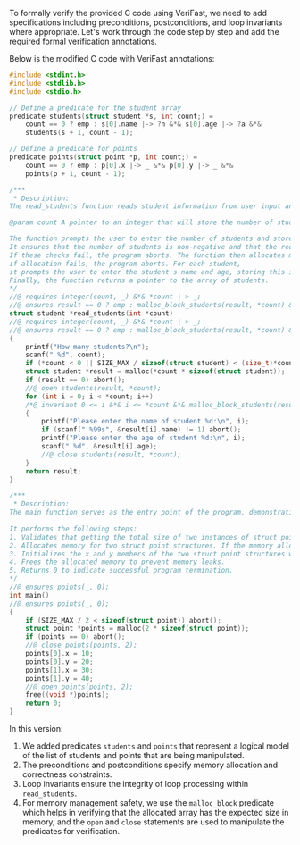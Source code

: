 To formally verify the provided C code using VeriFast, we need to add specifications including preconditions, postconditions, and loop invariants where appropriate. Let's work through the code step by step and add the required formal verification annotations.

Below is the modified C code with VeriFast annotations:

```c
#include <stdint.h>
#include <stdlib.h>
#include <stdio.h>

// Define a predicate for the student array
predicate students(struct student *s, int count;) = 
    count == 0 ? emp : s[0].name |-> ?n &*& s[0].age |-> ?a &*& 
    students(s + 1, count - 1);

// Define a predicate for points
predicate points(struct point *p, int count;) =
    count == 0 ? emp : p[0].x |-> _ &*& p[0].y |-> _ &*&
    points(p + 1, count - 1);

/***
 * Description:
The read_students function reads student information from user input and allocates memory for storing the students' data.

@param count A pointer to an integer that will store the number of students entered by the user.

The function prompts the user to enter the number of students and stores this value in count. 
It ensures that the number of students is non-negative and that the required memory allocation does not exceed system limits. 
If these checks fail, the program aborts. The function then allocates memory for the array of struct student and,
if allocation fails, the program aborts. For each student, 
it prompts the user to enter the student's name and age, storing this information in the allocated array. 
Finally, the function returns a pointer to the array of students.
*/
//@ requires integer(count, _) &*& *count |-> _;
//@ ensures result == 0 ? emp : malloc_block_students(result, *count) &*& students(result, *count);
struct student *read_students(int *count)
//@ requires integer(count, _) &*& *count |-> _;
//@ ensures result == 0 ? emp : malloc_block_students(result, *count) &*& students(result, *count);
{
    printf("How many students?\n");
    scanf(" %d", count);
    if (*count < 0 || SIZE_MAX / sizeof(struct student) < (size_t)*count) abort();
    struct student *result = malloc(*count * sizeof(struct student));
    if (result == 0) abort();
    //@ open students(result, *count);
    for (int i = 0; i < *count; i++)
    /*@ invariant 0 <= i &*& i <= *count &*& malloc_block_students(result, *count) &*& students(result, *count); @*/
    {
        printf("Please enter the name of student %d:\n", i);
        if (scanf(" %99s", &result[i].name) != 1) abort();
        printf("Please enter the age of student %d:\n", i);
        scanf(" %d", &result[i].age);
        //@ close students(result, *count);
    }
    return result;
}

/***
 * Description:
The main function serves as the entry point of the program, demonstrating safe memory allocation, initialization, and deallocation for an array of structures in C.
 
It performs the following steps:
1. Validates that getting the total size of two instances of struct point will not cause an integer overflow. If an overflow is detected, the program terminates.
2. Allocates memory for two struct point structures. If the memory allocation fails, the program terminates.
3. Initializes the x and y members of the two struct point structures with specific values.
4. Frees the allocated memory to prevent memory leaks.
5. Returns 0 to indicate successful program termination.
*/
//@ ensures points(_, 0);
int main()
//@ ensures points(_, 0);
{
    if (SIZE_MAX / 2 < sizeof(struct point)) abort();
    struct point *points = malloc(2 * sizeof(struct point));
    if (points == 0) abort();
    //@ close points(points, 2);
    points[0].x = 10;
    points[0].y = 20;
    points[1].x = 30;
    points[1].y = 40;
    //@ open points(points, 2);
    free((void *)points); 
    return 0;
}
```

In this version:
1. We added predicates `students` and `points` that represent a logical model of the list of students and points that are being manipulated.
2. The preconditions and postconditions specify memory allocation and correctness constraints.
3. Loop invariants ensure the integrity of loop processing within `read_students`.
4. For memory management safety, we use the `malloc_block` predicate which helps in verifying that the allocated array has the expected size in memory, and the `open` and `close` statements are used to manipulate the predicates for verification.
